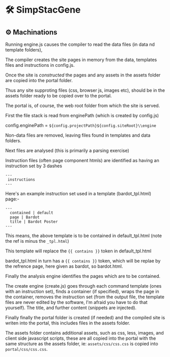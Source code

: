 # 🛠 SimpStacGene

## ⚙ Machinations

Running engine.js causes the compiler to read the data files (in data nd template folders),

The compiler creates the site pages in memory from the data, templates files and instructions in config.js.

Once the site is _constructed_ the pages and any assets in the assets folder are copied into the portal folder.

Thus any site supproting files (css, browser js, images etc), should be in the assets folder ready to be copied over to the portal.

The portal is, of course, the web root folder from which the site is served.

First the file stack is read from enginePath (which is created by config.js)

config.enginePath =  `${config.projectPath}${config.siteRoot}\\engine`

Non-data files are removed, leaving files found in templates and data folders.

Next files are analysed (this is primarily a parsing exercise)

Instruction files (often page component htmls) are identified as having an instruction set by 3 dashes

```
---
 instructions
---
```

Here's an example instruction set used in a template (bardot_tpl.html) page:-
```
---
  contained | default
  page | Bardot
  title | Bardot Poster
---
```
This means, the above template is to be contained in default_tpl.html (note the ref is minus the `_tpl.html`)

This template will replace the `{{ contains }}` token in default_tpl.html

bardot_tpl.html in turn has a `{{ contains }}` token, which will be replae by the refrence page, here given as bardot, so bardot.html.

Finally the analysis engine identifies the pages which are to be contained.

The create engine (create.js) goes through each command template (ones with an instruction set),
finds a container (if specified), wraps the page in the container, removes the instruction set (from the output file, the template files are never edited by the software, I'm afraid you have to do that yourself).
The title, and further content (snippets are injected).

Finally finally the portal folder is created (if needed) and the compiled site is writen into the portal, this includes files in the assets folder.

The assets folder contains additional assets, such as css, less, images, and client side javascript scripts, these are all copied into the portal with the same structure as the assets folder, ie: `assets/css/css.css` is copied into `portal/css/css.css`.
